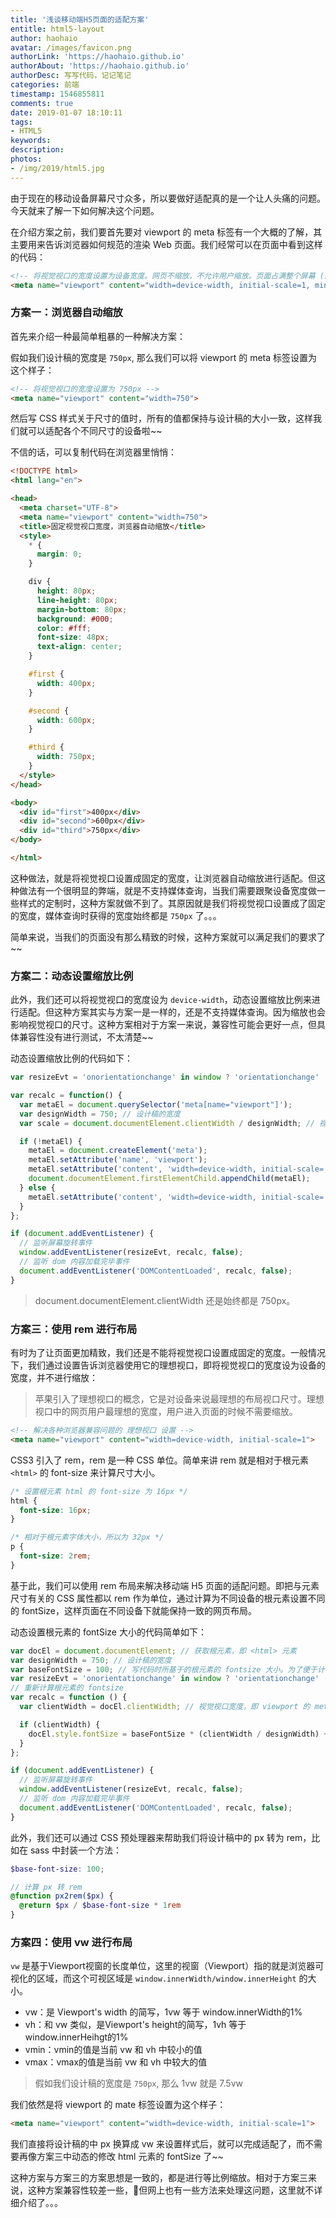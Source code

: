 ```yaml
---
title: '浅谈移动端H5页面的适配方案'
entitle: html5-layout
author: haohaio
avatar: /images/favicon.png
authorLink: 'https://haohaio.github.io'
authorAbout: 'https://haohaio.github.io'
authorDesc: 写写代码，记记笔记
categories: 前端
timestamp: 1546855811
comments: true
date: 2019-01-07 18:10:11
tags:
- HTML5
keywords:
description:
photos:
- /img/2019/html5.jpg
---
```


由于现在的移动设备屏幕尺寸众多，所以要做好适配真的是一个让人头痛的问题。今天就来了解一下如何解决这个问题。

在介绍方案之前，我们要首先要对 viewport 的 meta 标签有一个大概的了解，其主要用来告诉浏览器如何规范的渲染 Web 页面。我们经常可以在页面中看到这样的代码：

```html
<!-- 将视觉视口的宽度设置为设备宽度。网页不缩放，不允许用户缩放。页面占满整个屏幕 (适配“刘海”屏)。-->
<meta name="viewport" content="width=device-width, initial-scale=1, minimum-scale=1, maximum-scale=1, user-scalable=no, viewport-fit=cover"/>
```

### 方案一：浏览器自动缩放

首先来介绍一种最简单粗暴的一种解决方案：

假如我们设计稿的宽度是 `750px`, 那么我们可以将 viewport 的 meta 标签设置为这个样子：

```html
<!-- 将视觉视口的宽度设置为 750px -->
<meta name="viewport" content="width=750">
```

然后写 CSS 样式关于尺寸的值时，所有的值都保持与设计稿的大小一致，这样我们就可以适配各个不同尺寸的设备啦~~

不信的话，可以复制代码在浏览器里悄悄：

```html
<!DOCTYPE html>
<html lang="en">

<head>
  <meta charset="UTF-8">
  <meta name="viewport" content="width=750">
  <title>固定视觉视口宽度，浏览器自动缩放</title>
  <style>
    * {
      margin: 0;
    }

    div {
      height: 80px;
      line-height: 80px;
      margin-bottom: 80px;
      background: #000;
      color: #fff;
      font-size: 48px;
      text-align: center;
    }

    #first {
      width: 400px;
    }

    #second {
      width: 600px;
    }

    #third {
      width: 750px;
    }
  </style>
</head>

<body>
  <div id="first">400px</div>
  <div id="second">600px</div>
  <div id="third">750px</div>
</body>

</html>
```

这种做法，就是将视觉视口设置成固定的宽度，让浏览器自动缩放进行适配。但这种做法有一个很明显的弊端，就是不支持媒体查询，当我们需要跟聚设备宽度做一些样式的定制时，这种方案就做不到了。其原因就是我们将视觉视口设置成了固定的宽度，媒体查询时获得的宽度始终都是 `750px` 了。。。

简单来说，当我们的页面没有那么精致的时候，这种方案就可以满足我们的要求了~~

### 方案二：动态设置缩放比例

此外，我们还可以将视觉视口的宽度设为 `device-width`，动态设置缩放比例来进行适配。但这种方案其实与方案一是一样的，还是不支持媒体查询。因为缩放也会影响视觉视口的尺寸。这种方案相对于方案一来说，兼容性可能会更好一点，但具体兼容性没有进行测试，不太清楚~~

动态设置缩放比例的代码如下：

```javascript
var resizeEvt = 'onorientationchange' in window ? 'orientationchange' : 'resize';

var recalc = function() {
  var metaEl = document.querySelector('meta[name="viewport"]');
  var designWidth = 750; // 设计稿的宽度
  var scale = document.documentElement.clientWidth / designWidth; // 视觉视口宽度与设计稿宽度的比例

  if (!metaEl) {
    metaEl = document.createElement('meta');
    metaEl.setAttribute('name', 'viewport');
    metaEl.setAttribute('content', 'width=device-width, initial-scale=' + scale + ', maximum-scale=' + scale + ', minimum-scale=' + scale + ', user-scalable=no', 'viewport-fit=cover');
    document.documentElement.firstElementChild.appendChild(metaEl);
  } else {
    metaEl.setAttribute('content', 'width=device-width, initial-scale=' + scale + ', minimum-scale=' + scale + ', maximum-scale=' + scale + ', user-scalable=no', 'viewport-fit=cover');
  }
};

if (document.addEventListener) {
  // 监听屏幕旋转事件
  window.addEventListener(resizeEvt, recalc, false);
  // 监听 dom 内容加载完毕事件
  document.addEventListener('DOMContentLoaded', recalc, false);
}
```

> document.documentElement.clientWidth 还是始终都是 750px。

### 方案三：使用 rem 进行布局

有时为了让页面更加精致，我们还是不能将视觉视口设置成固定的宽度。一般情况下，我们通过设置告诉浏览器使用它的理想视口，即将视觉视口的宽度设为设备的宽度，并不进行缩放：

> 苹果引入了理想视口的概念，它是对设备来说最理想的布局视口尺寸。理想视口中的网页用户最理想的宽度，用户进入页面的时候不需要缩放。

```html
<!-- 解决各种浏览器兼容问题的 理想视口 设置 -->
<meta name="viewport" content="width=device-width, initial-scale=1">
```

CSS3 引入了 rem，rem 是一种 CSS 单位。简单来讲 rem 就是相对于根元素 `<html>` 的 font-size 来计算尺寸大小。

```css
/* 设置根元素 html 的 font-size 为 16px */
html {
  font-size: 16px;
}

/* 相对于根元素字体大小，所以为 32px */
p {
  font-size: 2rem;
}
```

基于此，我们可以使用 rem 布局来解决移动端 H5 页面的适配问题。即把与元素尺寸有关的 CSS 属性都以 rem 作为单位，通过计算为不同设备的根元素设置不同的 fontSize，这样页面在不同设备下就能保持一致的网页布局。

动态设置根元素的 fontSize 大小的代码简单如下：

```javascript
var docEl = document.documentElement; // 获取根元素，即 <html> 元素
var designWidth = 750; // 设计稿的宽度
var baseFontSize = 100; // 写代码时所基于的根元素的 fontsize 大小。为了便于计算，设为 100
var resizeEvt = 'onorientationchange' in window ? 'orientationchange' : 'resize';
// 重新计算根元素的 fontsize
var recalc = function () {
  var clientWidth = docEl.clientWidth; // 视觉视口宽度，即 viewport 的 meta 标签中 width 所设置的值 (device-width) * 缩放比例

  if (clientWidth) {
    docEl.style.fontSize = baseFontSize * (clientWidth / designWidth) + 'px';
  }
};

if (document.addEventListener) {
  // 监听屏幕旋转事件
  window.addEventListener(resizeEvt, recalc, false);
  // 监听 dom 内容加载完毕事件
  document.addEventListener('DOMContentLoaded', recalc, false);
}
```

此外，我们还可以通过 CSS 预处理器来帮助我们将设计稿中的 px 转为 rem，比如在 sass 中封装一个方法：

```scss
$base-font-size: 100;

// 计算 px 转 rem
@function px2rem($px) {
  @return $px / $base-font-size * 1rem
}
```

### 方案四：使用 vw 进行布局

`vw` 是基于Viewport视窗的长度单位，这里的视窗（Viewport）指的就是浏览器可视化的区域，而这个可视区域是 `window.innerWidth/window.innerHeight` 的大小。

- vw：是 Viewport's width 的简写，1vw 等于 window.innerWidth的1%
- vh：和 vw 类似，是Viewport's height的简写，1vh 等于window.innerHeihgt的1%
- vmin：vmin的值是当前 vw 和 vh 中较小的值
- vmax：vmax的值是当前 vw 和 vh 中较大的值

> 假如我们设计稿的宽度是 `750px`, 那么 1vw 就是 7.5vw

我们依然是将 viewport 的 mate 标签设置为这个样子：

```html
<meta name="viewport" content="width=device-width, initial-scale=1">
```

我们直接将设计稿的中 px 换算成 vw 来设置样式后，就可以完成适配了，而不需要再像方案三中动态的修改 html 元素的 fontSize 了~~

这种方案与方案三的方案思想是一致的，都是进行等比例缩放。相对于方案三来说，这种方案兼容性较差一些，但网上也有一些方法来处理这问题，这里就不详细介绍了。。。
